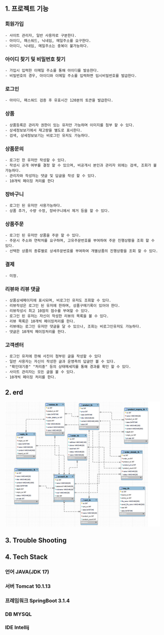 ## 1. 프로젝트 기능


### 회원가입
    - 사이트 관리자, 일반 사용자로 구분한다.    
    - 아이디, 패스워드, 닉네임, 메일주소를 요구한다.
    - 아이디, 닉네임, 메일주소는 중복이 불가능하다.

### 아이디 찾기 및 비밀번호 찾기
    - 가입시 입력한 이메일 주소를 통해 아이디를 발송한다.
    - 비밀번호의 경우, 아이디와 이메일 주소를 입력하면 임시비밀번호를 발급한다.

### 로그인
    - 아이디, 패스워드 검증 후 유효시간 120분의 토큰을 발급한다.

### 상품
    - 상품등록은 관리자 권한이 있는 유저만 가능하며 이미지를 첨부 할 수 있다.    
    - 상세정보보기에서 재고량을 별도로 표시한다.    
    - 검색, 상세정보보기는 비로그인 유저도 가능하다.

### 상품문의
    - 로그인 한 유저만 작성할 수 있다.
    - 작성시 공개 여부를 결정 할 수 있으며, 비공개시 본인과 관리자 외에는 검색, 조회가 불가능하다.
    - 관리자와 작성자는 댓글 및 답글을 작성 할 수 있다.
    - 10개씩 페이징 처리를 한다

### 장바구니
    - 로그인 된 유저만 사용가능하다.    
    - 상품 추가, 수량 수정, 장바구니에서 제거 등을 할 수 있다.

### 상품주문
    - 로그인 된 유저만 상품을 주문 할 수 있다.    
    - 주문시 주소와 연락처를 요구하며, 고유주문번호를 부여하여 주문 진행상황을 조회 할 수 있다.    
    - 선택한 상품의 종류별로 상세주문번호를 부여하여 개별상품의 진행상황을 조회 할 수 있다.

### 결제
    - 미정.

### 리뷰와 리뷰 댓글
    - 상품상세페이지에 표시되며, 비로그인 유저도 조회할 수 있다.    
    - 리뷰작성은 로그인 된 유저에 한하며, 상품구매기록이 있어야 한다.
    - 리뷰작성시 최고 10점의 점수를 부여할 수 있다.
    - 로그인 된 유저는 자신이 작성한 리뷰의 목록을 볼 수 있다.     
    - 리뷰 목록은 10개씩 페이징처리를 한다.     
    - 리뷰에는 로그인 유저만 댓글을 달 수 있으나, 조회는 비로그인유저도 가능하다.
    - 댓글은 10개씩 페이징처리를 한다.


### 고객센터
    - 로그인 유저에 한해 사진이 첨부된 글을 작성할 수 있다
    - 일반 사용자는 자신이 작성한 글과 운영측의 답글만 볼 수 있다.
    - "확인대기중" "처리중" 등의 상태메세지를 통해 경과를 확인 할 수 있다.
    - 사이트 관리자는 모든 글을 볼 수 있다. 
    - 10개씩 페이징 처리를 한다.



## 2. erd
![img.png](erd.png)


## 3. Trouble Shooting

## 4. Tech Stack

### 언어 JAVA(JDK 17)
### 서버 Tomcat 10.1.13
### 프레임워크 SpringBoot 3.1.4
### DB  MYSQL
### IDE Intellij 